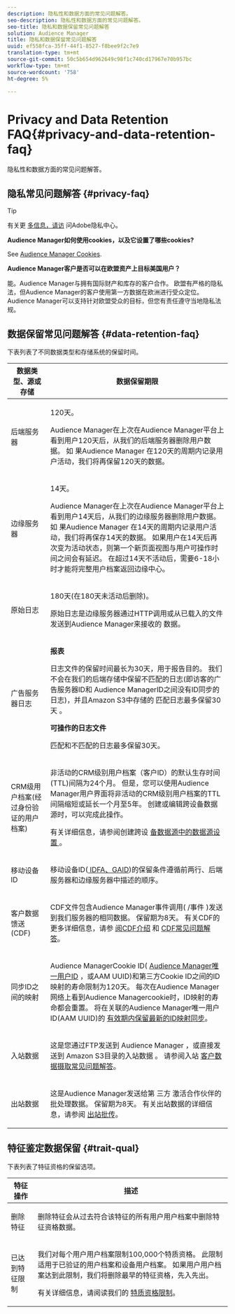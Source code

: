 ```yaml
---
description: 隐私性和数据方面的常见问题解答。
seo-description: 隐私性和数据方面的常见问题解答。
seo-title: 隐私和数据保留常见问题解答
solution: Audience Manager
title: 隐私和数据保留常见问题解答
uuid: ef558fca-35ff-44f1-8527-f8bee9f2c7e9
translation-type: tm+mt
source-git-commit: 50c5b654d962649c98f1c740cd17967e70b957bc
workflow-type: tm+mt
source-wordcount: '758'
ht-degree: 5%

---
```



# Privacy and Data Retention FAQ{#privacy-and-data-retention-faq}

隐私性和数据方面的常见问题解答。

<!-- faq_privacy.xml -->

## 隐私常见问题解答 {#privacy-faq}

>[!TIP]
>
>有关更 [多信息，请访](https://www.adobe.com/privacy.html) 问Adobe隐私中心。

**Audience Manager如何使用cookies，以及它设置了哪些cookies?**

See [Audience Manager Cookies](https://docs.adobe.com/content/help/en/core-services/interface/ec-cookies/cookies-am.html).

**Audience Manager客户是否可以在欧盟资产上目标美国用户？**

能。Audience Manager与拥有国际财产和库存的客户合作。 欧盟有严格的隐私法，但Audience Manager的客户使用第一方数据在欧洲进行受众定位。 Audience Manager可以支持针对欧盟受众的目标，但您有责任遵守当地隐私法规。

<!-- 

<p> <b>Why does the IP address need to be removed from log files?</b> </p> 
<p>While still an open question in the US, regulators in Europe consider IP addresses as personally identifiable information (PII). As a result, companies that collect IP addresses in the EU are subject to strict data processing requirements. To support expansion into the EU, and help reduce compliance requirements for our customers, we remove IP addresses from log files. Also, this change addresses where we believe industry self-regulation and legally required regulations are moving within the United States. Removing IP addresses is a proactive change that will help Audience Manager (and our partners) comply with existing and future PII-related legislation. </p>

 -->

## 数据保留常见问题解答 {#data-retention-faq}

下表列表了不同数据类型和存储系统的保留时间。

<table id="table_21C0B13A57A44DE0999FB33F363C88F6"> 
 <thead> 
  <tr> 
   <th colname="col1" class="entry"> 数据类型、源或存储 </th> 
   <th colname="col2" class="entry"> 数据保留期限 </th> 
  </tr> 
 </thead>
 <tbody> 
  <tr> 
   <td colname="col1"> <p>后端服务器 </p> </td> 
   <td colname="col2"> <p>120天。 </p> <p> Audience Manager在上次在Audience Manager平台上看到用户120天后，从我们的后端服务器删除用户数据。 如 <span class="keyword"> 果Audience Manager</span> 在120天的周期内记录用户活动，我们将再保留120天的数据。 </p> </td> 
  </tr> 
  <tr> 
   <td colname="col1"> <p>边缘服务器 </p> </td> 
   <td colname="col2"> <p> 14天。 </p> <p>Audience Manager在上次在Audience Manager平台上看到用户14天后，从我们的边缘服务器删除用户数据。 如 <span class="keyword"> 果Audience Manager</span> 在14天的周期内记录用户活动，我们将再保存14天的数据。 如果用户在14天后再次变为活动状态，则第一个新页面视图与用户可操作时间之间会有延迟。 在超过14天不活动后，需要6-18小时才能将完整用户档案返回边缘中心。 </p> </td> 
  </tr> 
  <tr> 
   <td colname="col1"> <p>原始日志 </p> </td> 
   <td colname="col2"> <p>180天(在180天未活动后删除)。 </p> <p>原始日志是边缘服务器通过HTTP调用或从已载入的文件发送到Audience Manager来接收的 <span class="keyword"> 数据</span>。 </p> </td> 
  </tr> 
  <tr> 
   <td colname="col1"> <p>广告服务器日志 </p> </td> 
   <td colname="col2"> <p><b>报表</b> </p> <p>日志文件的保留时间最长为30天，用于报告目的。 我们不会在我们的后端存储中保留不匹配的日志(即访客的广告服务器ID和 <span class="keyword"> Audience ManagerID之间没有ID同步的日志)，并且Amazon S3中存储的</span> 匹配日志最多保留30天 <span class="keyword"></span> 。 </p> <p><b>可操作的日志文件</b> </p> <p>匹配和不匹配的日志最多保留30天。 </p> </td> 
  </tr> 
  <tr> 
   <td colname="col1"> <p>CRM级用户档案(经过身份验证的用户档案) </p> </td> 
   <td colname="col2"> <p>非活动的CRM级别用户档案（客户ID）的默认生存时间(TTL)间隔为24个月。 但是，您可以使用Audience Manager用户界面将非活动的CRM级别用户档案的TTL间隔缩短或延长一个月至5年。 创建或编辑跨设备数据源时，可以完成此操作。</p> <p>有关详细信息，请参阅创建跨设 <a href="../features/profile-merge-rules/merge-rules-start.md#settings"> 备数据源中的数据源设置 </a>。</p> </td> 
  </tr> 
  <tr> 
   <td colname="col1"> <p>移动设备ID </p> </td> 
   <td colname="col2"> <p>移动设备ID(<a href="../reference/ids-in-aam.md"> IDFA、GAID</a>)的保留条件遵循前两行、后端服务器和边缘服务器中描述的顺序。 </p> </td> 
  </tr> 
  <tr> 
   <td colname="col1"> <p>客户数据馈送(CDF) </p> </td> 
   <td colname="col2"> <p>CDF文件包含Audience Manager事件调用( <span class="keyword"> /事件</span> )发送到我们服务器的相同数据。 保留期为8天。 有关CDF的更多详细信息，请参 <a href="../features/cdf-files.md"> 阅CDF介绍</a> 和 <a href="../faq/faq-cdf.md"> CDF常见问题解答</a>。 </p> </td> 
  </tr> 
  <tr> 
   <td colname="col1"> <p>同步ID之间的映射 </p> </td> 
   <td colname="col2"> <p>Audience ManagerCookie ID( <a href="../features/administration/usage-limits.md#id-mapping-limits"> Audience Manager唯一用户ID</a> ，或AAM UUID<a href="../reference/ids-in-aam.md"></a>)和第三方Cookie ID之间的ID映射的寿命限制为120天。 每次在Audience Manager网络上看到Audience Managercookie时，ID映射的寿命都会重置。 将在关联的Audience Manager唯一用户ID(AAM UUID)的 <a href="../reference/ids-in-aam.md">有效期内保留最新的ID映射同步</a>。</p></td> 
  </tr> 
  <tr> 
   <td colname="col1"> <p>入站数据 </p> </td> 
   <td colname="col2"> <p>这是您通过FTP发送到 <span class="keyword"> Audience Manager</span> ，或直接发送到 <span class="keyword"> Amazon S3目录的入站数据</span> 。 请参阅入站 <a href="../faq/faq-inbound-data-ingestion.md"> 客户数据摄取常见问题解答</a>。 </p> </td> 
  </tr> 
  <tr> 
   <td colname="col1"> <p>出站数据 </p> </td> 
   <td colname="col2"> <p>这是Audience Manager发送给第 <span class="keyword"> 三方</span> 激活合作伙伴的批处理数据。 保留期为8天。 有关出站数据的详细信息，请参阅 <a href="../integration/receiving-audience-data/batch-outbound-transfers/outbound-file-name-contents.md"> 出站批传</a>。 </p> </td> 
  </tr> 
 </tbody> 
</table>

## 特征鉴定数据保留 {#trait-qual}

下表列表了特征资格的保留选项。

<table id="table_7FB42BEF138540AAB6869995C1AB8D3F"> 
 <thead> 
  <tr> 
   <th colname="col1" class="entry"> 特征操作 </th> 
   <th colname="col2" class="entry"> 描述 </th> 
  </tr>
 </thead>
 <tbody> 
  <tr> 
   <td colname="col1"> <p>删除特征 </p> </td> 
   <td colname="col2"> <p>删除特征会从过去符合该特征的所有用户用户档案中删除特征资格数据。 </p> </td> 
  </tr> 
  <tr> 
   <td colname="col1"> <p>已达到特征限制 </p> </td> 
   <td colname="col2"> <p>我们对每个用户用户档案限制100,000个特质资格。 此限制适用于已验证的用户档案和设备用户档案。 如果用户用户档案达到此限制，我们将删除最早的特征资格，先入先出。 </p> <p>有关详细信息，请阅读我们的 <a href="../features/traits/trait-and-segment-qualification-reference.md#trait-qualification-limit"> 特质资格限制</a>。 </p> </td> 
  </tr> 
 </tbody> 
</table>

